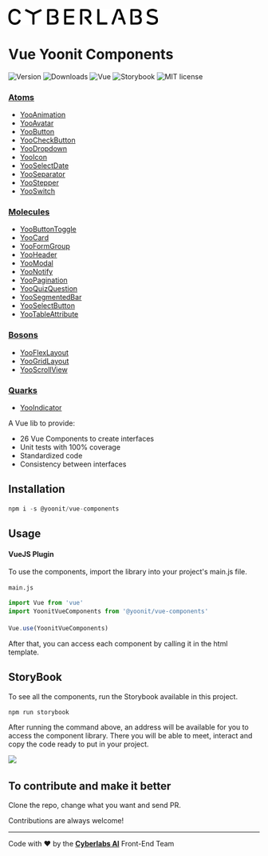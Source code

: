 [<img src="https://raw.githubusercontent.com/Yoonit-Labs/nativescript-yoonit-camera/development/logo_cyberlabs.png" width="300">](https://cyberlabs.ai/)


# Vue Yoonit Components

![Version](https://img.shields.io/npm/v/@yoonit/nativescript-camera?color=lightgrey&style=for-the-badge&logo=npm)
![Downloads](https://img.shields.io/npm/dm/@yoonit/nativescript-camera?color=lightgrey&logo=npm&style=for-the-badge)
![Vue](https://img.shields.io/badge/Vue.js-35495E?color=lightgrey&style=for-the-badge&logo=vue.js)
![Storybook](https://img.shields.io/badge/Storybook-35495E?color=lightgrey&style=for-the-badge&logo=storybook)
![MIT license](https://img.shields.io/npm/l/@yoonit/nativescript-camera?color=lightgrey&style=for-the-badge)

### [Atoms](#atoms)
* [YooAnimation](https://github.com/Yoonit-Labs/vue-yoonit-components/tree/development/src/components/atoms/Animation)
* [YooAvatar](https://github.com/Yoonit-Labs/vue-yoonit-components/tree/development/src/components/atoms/Avatar)
* [YooButton](https://github.com/Yoonit-Labs/vue-yoonit-components/tree/development/src/components/atoms/Button)
* [YooCheckButton](https://github.com/Yoonit-Labs/vue-yoonit-components/tree/development/src/components/atoms/CheckButton)
* [YooDropdown](https://github.com/Yoonit-Labs/vue-yoonit-components/tree/development/src/components/atoms/DropDown)
* [YooIcon](https://github.com/Yoonit-Labs/vue-yoonit-components/tree/development/src/components/atoms/Icon)
* [YooSelectDate](https://github.com/Yoonit-Labs/vue-yoonit-components/tree/development/src/components/atoms/SelectDate)
* [YooSeparator](https://github.com/Yoonit-Labs/vue-yoonit-components/tree/development/src/components/atoms/Separator)
* [YooStepper](https://github.com/Yoonit-Labs/vue-yoonit-components/tree/development/src/components/atoms/Stepper)
* [YooSwitch](https://github.com/Yoonit-Labs/vue-yoonit-components/tree/development/src/components/atoms/Switch)
### [Molecules](#molecules)
* [YooButtonToggle](https://github.com/Yoonit-Labs/vue-yoonit-components/tree/development/src/components/molecules/ButtonToggle)
* [YooCard](https://github.com/Yoonit-Labs/vue-yoonit-components/tree/development/src/components/molecules/Card)
* [YooFormGroup](https://github.com/Yoonit-Labs/vue-yoonit-components/tree/development/src/components/molecules/FormGroup)
* [YooHeader](https://github.com/Yoonit-Labs/vue-yoonit-components/tree/development/src/components/molecules/Header)
* [YooModal](https://github.com/Yoonit-Labs/vue-yoonit-components/tree/development/src/components/molecules/Modal)
* [YooNotify](https://github.com/Yoonit-Labs/vue-yoonit-components/tree/development/src/components/molecules/Notify)
* [YooPagination](https://github.com/Yoonit-Labs/vue-yoonit-components/tree/development/src/components/molecules/Pagination)
* [YooQuizQuestion](https://github.com/Yoonit-Labs/vue-yoonit-components/tree/development/src/components/molecules/QuizQuestion)
* [YooSegmentedBar](https://github.com/Yoonit-Labs/vue-yoonit-components/tree/development/src/components/molecules/SegmentedBar)
* [YooSelectButton](https://github.com/Yoonit-Labs/vue-yoonit-components/tree/development/src/components/molecules/SelectButton)
* [YooTableAttribute](https://github.com/Yoonit-Labs/vue-yoonit-components/tree/development/src/components/molecules/TableAttribute)
### [Bosons](#bosons)
* [YooFlexLayout](https://github.com/Yoonit-Labs/vue-yoonit-components/tree/development/src/components/bosons/FlexLayout)
* [YooGridLayout](https://github.com/Yoonit-Labs/vue-yoonit-components/tree/development/src/components/bosons/GridLayout)
* [YooScrollView](https://github.com/Yoonit-Labs/vue-yoonit-components/tree/development/src/components/bosons/ScrollView)
### [Quarks](#quarks)
* [YooIndicator](https://github.com/Yoonit-Labs/vue-yoonit-components/tree/development/src/components/quarks/Indicator)


A Vue lib to provide:
- 26 Vue Components to create interfaces
- Unit tests with 100% coverage
- Standardized code
- Consistency between interfaces

## Installation

```javascript
npm i -s @yoonit/vue-components
```

## Usage

#### VueJS Plugin

To use the components, import the library into your project's main.js file.

`main.js`
```javascript
import Vue from 'vue'
import YoonitVueComponents from '@yoonit/vue-components'

Vue.use(YoonitVueComponents)
```

After that, you can access each component by calling it in the html template.

## StoryBook

To see all the components, run the Storybook available in this project. 

```javascript
npm run storybook
```
After running the command above, an address will be available for you to access the component library. There you will be able to meet, interact and copy the code ready to put in your project.

[<img src="https://github.com/Yoonit-Labs/vue-yoonit-components/blob/feature/readme/public/readme-img/StorybookButton.png" width="960">](https://cyberlabs.ai/)


## To contribute and make it better

Clone the repo, change what you want and send PR.

Contributions are always welcome!

---

Code with ❤ by the [**Cyberlabs AI**](https://cyberlabs.ai/) Front-End Team
